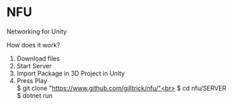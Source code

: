 # NFU
Networking for Unity

How does it work?

1) Download files 
2) Start Server
3) Import Package in 3D Project in Unity
4) Press Play<br>
  $ git clone "https://www.github.com/gilltrick/nfu/"<br>
  $ cd nfu/SERVER<br>
  $ dotnet run<br>
